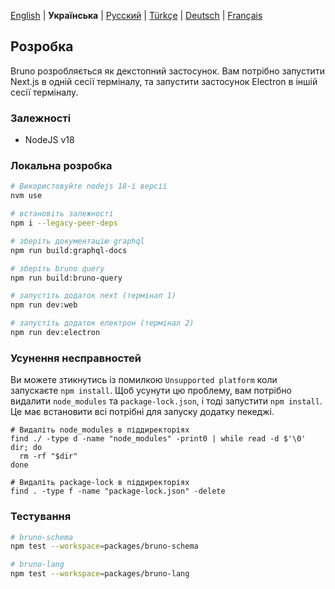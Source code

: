 [English](/docs/development.md) | **Українська** | [Русский](/docs/development_ru.md) | [Türkçe](/contributing_tr.md) | [Deutsch](/docs/development_de.md) | [Français](/docs/development_fr.md)

## Розробка

Bruno розробляється як декстопний застосунок. Вам потрібно запустити Next.js в одній сесії терміналу, та запустити застосунок Electron в іншій сесії терміналу.

### Залежності

- NodeJS v18

### Локальна розробка

```bash
# Використовуйте nodejs 18-ї версії
nvm use

# встановіть залежності
npm i --legacy-peer-deps

# зберіть документацію graphql
npm run build:graphql-docs

# зберіть bruno query
npm run build:bruno-query

# запустіть додаток next (термінал 1)
npm run dev:web

# запустіть додаток електрон (термінал 2)
npm run dev:electron
```

### Усунення несправностей

Ви можете зтикнутись із помилкою `Unsupported platform` коли запускаєте `npm install`. Щоб усунути цю проблему, вам потрібно видалити `node_modules` та `package-lock.json`, і тоді запустити `npm install`. Це має встановити всі потрібні для запуску додатку пекеджі.

```shell
# Видаліть node_modules в піддиректоріях
find ./ -type d -name "node_modules" -print0 | while read -d $'\0' dir; do
  rm -rf "$dir"
done

# Видаліть package-lock в піддиректоріях
find . -type f -name "package-lock.json" -delete
```

### Тестування

```bash
# bruno-schema
npm test --workspace=packages/bruno-schema

# bruno-lang
npm test --workspace=packages/bruno-lang
```
